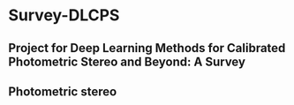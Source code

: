 # Survey-DLCPS

## Project for Deep Learning Methods for Calibrated Photometric Stereo and Beyond: A Survey

## Photometric stereo
